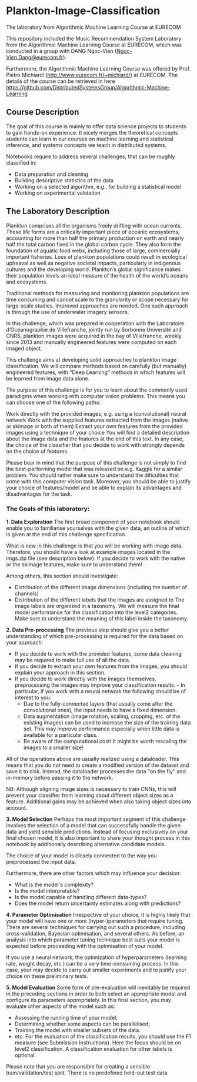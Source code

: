 # Plankton-Image-Classification
The laboratory from Algorithmic Machine Learning Course at EURECOM

This repository included the Music Recommendation System Laboratory from the Algorithmic Machine Learning Course at EURECOM, which was conducted in a group with DANG Ngoc-Vien (Ngoc-Vien.Dang@eurecom.fr).

Furthermore, the Algorithmic Machine Learning Course was offered by Prof. Pietro Michiardi (http://www.eurecom.fr/~michiard/) at EURECOM. The details of the course can be retrieved in here https://github.com/DistributedSystemsGroup/Algorithmic-Machine-Learning

## Course Description
The goal of this course is mainly to offer data science projects to students to gain hands-on experience. It nicely merges the theoretical concepts students can learn in our courses on machine learning and statistical inference, and systems concepts we teach in distributed systems.

Notebooks require to address several challenges, that can be roughly classified in:
- Data preparation and cleaning
- Building descriptive statistics of the data
- Working on a selected algorithm, e.g., for building a statistical model
- Working on experimental validation

## The Laboratory Description
Plankton comprises all the organisms freely drifting with ocean currents. These life forms are a critically important piece of oceanic ecosystems, accounting for more than half the primary production on earth and nearly half the total carbon fixed in the global carbon cycle. They also form the foundation of aquatic food webs, including those of large, commercially important fisheries. Loss of plankton populations could result in ecological upheaval as well as negative societal impacts, particularly in indigenous cultures and the developing world. Plankton’s global significance makes their population levels an ideal measure of the health of the world’s oceans and ecosystems.

Traditional methods for measuring and monitoring plankton populations are time consuming and cannot scale to the granularity or scope necessary for large-scale studies. Improved approaches are needed. One such approach is through the use of underwater imagery sensors.

In this challenge, which was prepared in cooperation with the Laboratoire d’Océanographie de Villefranche, jointly run by Sorbonne Université and CNRS, plankton images were acquired in the bay of Villefranche, weekly since 2013 and manually engineered features were computed on each imaged object.

This challenge aims at developing solid approaches to plankton image classification. We will compare methods based on carefully (but manually) engineered features, with “Deep Learning” methods in which features will be learned from image data alone.

The purpose of this challenge is for you to learn about the commonly used paradigms when working with computer vision problems. This means you can choose one of the following paths:

Work directly with the provided images, e.g. using a (convolutional) neural network
Work with the supplied features extracted from the images (native or skimage or both of them)
Extract your own features from the provided images using a technique of your choice
You will find a detailed description about the image data and the features at the end of this text. In any case, the choice of the classifier that you decide to work with strongly depends on the choice of features.

Please bear in mind that the purpose of this challenge is not simply to find the best-performing model that was released on e.g. Kaggle for a similar problem. You should rather make sure to understand the dificulties that come with this computer vision task. Moreover, you should be able to justify your choice of features/model and be able to explain its advantages and disadvantages for the task.

### The Goals of this laboratory:
**1. Data Exploration**
The first broad component of your notebook should enable you to familiarise yourselves with the given data, an outline of which is given at the end of this challenge specification.

What is new in this challenge is that you will be working with image data. Therefore, you should have a look at example images located in the imgs.zip file (see description below). If you decide to work with the native or the skimage features, make sure to understand them!

Among others, this section should investigate:

- Distribution of the different image dimensions (including the number of channels)
- Distribution of the different labels that the images are assigned to
The image labels are organized in a taxonomy. We will measure the final model performance for the classification into the level2 categories. Make sure to understand the meaning of this label inside the taxonomy.

**2. Data Pre-processing**
The previous step should give you a better understanding of which pre-processing is required for the data based on your approach:

- If you decide to work with the provided features, some data cleaning may be required to make full use of all the data.
- If you decide to extract your own features from the images, you should explain your approach in this section.
- If you decide to work directly with the images themselves, preprocessing the images may improve your classification results. - In particular, if you work with a neural network the following should be of interest to you:
  - Due to the fully-connected layers (that usually come after the convolutional ones), the input needs to have a fixed dimension.
  - Data augmentation (image rotation, scaling, cropping, etc. of the existing images) can be used to increase the size of the training data set. This may improve performance especially when little data is available for a particular class.
  - Be aware of the computational cost! It might be worth rescaling the images to a smaller size!

All of the operations above are usually realized using a dataloader. This means that you do not need to create a modified version of the dataset and save it to disk. Instead, the dataloader processes the data "on the fly" and in-memory before passing it to the network.

NB: Although aligning image sizes is necessary to train CNNs, this will prevent your classifier from learning about different object sizes as a feature. Additional gains may be achieved when also taking object sizes into account.

**3. Model Selection**
Perhaps the most important segment of this challenge involves the selection of a model that can successfully handle the given data and yield sensible predictions. Instead of focusing exclusively on your final chosen model, it is also important to share your thought process in this notebook by additionally describing alternative candidate models.

The choice of your model is closely connected to the way you preprocessed the input data.

Furthermore, there are other factors which may influence your decision:

- What is the model's complexity?
- Is the model interpretable?
- Is the model capable of handling different data-types?
- Does the model return uncertainty estimates along with predictions?

**4. Parameter Optimisation**
Irrespective of your choice, it is highly likely that your model will have one or more (hyper-)parameters that require tuning. There are several techniques for carrying out such a procedure, including cross-validation, Bayesian optimisation, and several others. As before, an analysis into which parameter tuning technique best suits your model is expected before proceeding with the optimisation of your model.

If you use a neural network, the optimization of hyperparameters (learning rate, weight decay, etc.) can be a very time-consuming process. In this case, your may decide to carry out smaller experiments and to justify your choice on these preliminary tests.

**5. Model Evaluation**
Some form of pre-evaluation will inevitably be required in the preceding sections in order to both select an appropriate model and configure its parameters appropriately. In this final section, you may evaluate other aspects of the model such as:

- Assessing the running time of your model;
- Determining whether some aspects can be parallelised;
- Training the model with smaller subsets of the data.
- etc.
For the evaluation of the classification results, you should use the F1 measure (see Submission Instructions). Here the focus should be on level2 classification. A classification evaluation for other labels is optional.

Please note that you are responsible for creating a sensible train/validation/test split. There is no predefined held-out test data.
